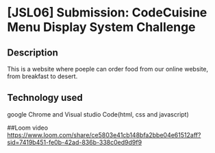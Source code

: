 # [JSL06] Submission: CodeCuisine Menu Display System Challenge
## Description
 This is a website where poeple can order food from our online website, from breakfast to desert.

## Technology used
google Chrome and Visual studio Code(html, css and javascript)

##Loom video
https://www.loom.com/share/ce5803e41cb148bfa2bbe04e61512aff?sid=7419b451-fe0b-42ad-836b-338c0ed9d9f9
